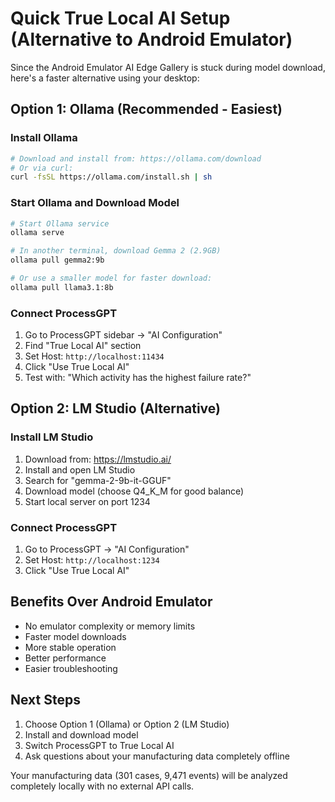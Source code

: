 # Quick True Local AI Setup (Alternative to Android Emulator)

Since the Android Emulator AI Edge Gallery is stuck during model download, here's a faster alternative using your desktop:

## Option 1: Ollama (Recommended - Easiest)

### Install Ollama
```bash
# Download and install from: https://ollama.com/download
# Or via curl:
curl -fsSL https://ollama.com/install.sh | sh
```

### Start Ollama and Download Model
```bash
# Start Ollama service
ollama serve

# In another terminal, download Gemma 2 (2.9GB)
ollama pull gemma2:9b

# Or use a smaller model for faster download:
ollama pull llama3.1:8b
```

### Connect ProcessGPT
1. Go to ProcessGPT sidebar → "AI Configuration"
2. Find "True Local AI" section
3. Set Host: `http://localhost:11434`
4. Click "Use True Local AI"
5. Test with: "Which activity has the highest failure rate?"

## Option 2: LM Studio (Alternative)

### Install LM Studio
1. Download from: https://lmstudio.ai/
2. Install and open LM Studio
3. Search for "gemma-2-9b-it-GGUF" 
4. Download model (choose Q4_K_M for good balance)
5. Start local server on port 1234

### Connect ProcessGPT
1. Go to ProcessGPT → "AI Configuration"
2. Set Host: `http://localhost:1234`
3. Click "Use True Local AI"

## Benefits Over Android Emulator
- No emulator complexity or memory limits
- Faster model downloads
- More stable operation  
- Better performance
- Easier troubleshooting

## Next Steps
1. Choose Option 1 (Ollama) or Option 2 (LM Studio)
2. Install and download model
3. Switch ProcessGPT to True Local AI
4. Ask questions about your manufacturing data completely offline

Your manufacturing data (301 cases, 9,471 events) will be analyzed completely locally with no external API calls.